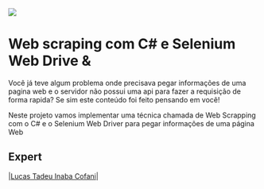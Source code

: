 
<img src="https://storage.googleapis.com/golden-wind/experts-club/capa-github.svg" />

# Web scraping com C# e Selenium Web Drive & 

Você já teve algum problema onde precisava pegar informações de uma pagina web e o servidor não possui uma api para fazer a requisição de forma rapida? Se sim este conteúdo foi feito pensando em você!

Neste projeto vamos implementar uma técnica chamada de Web Scrapping com o C# e o Selenium Web Driver para pegar informações de uma página Web

## Expert


|[Lucas Tadeu Inaba Cofani](https://github.com/lucascofani)|
